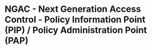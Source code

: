 # NGAC - Next Generation Access Control - Policy Information Point (PIP) / Policy Administration Point (PAP)


    
